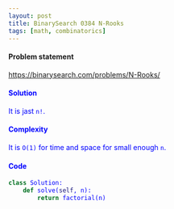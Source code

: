 ```yaml
---
layout: post
title: BinarySearch 0384 N-Rooks
tags: [math, combinatorics]
---
```


#### Problem statement

<a href="https://binarysearch.com/problems/N-Rooks/"> <font color = blue>https://binarysearch.com/problems/N-Rooks/

#### Solution
It is jast `n!`.

#### Complexity
It is `O(1)` for time and space for small enough `n`.

#### Code
```python
class Solution:
    def solve(self, n):
        return factorial(n)
```
